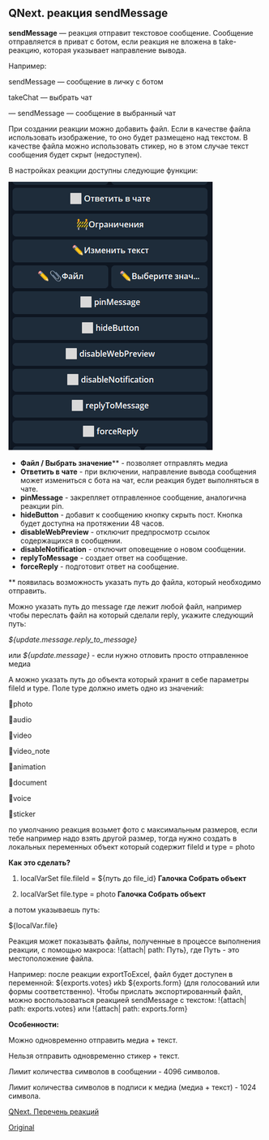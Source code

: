 ## QNext. реакция sendMessage

**sendMessage** — реакция отправит текстовое сообщение. Сообщение отправляется в приват с ботом, если реакция не вложена в take-реакцию, которая указывает направление вывода.

Например:

sendMessage — сообщение в личку с ботом

takeChat — выбрать чат

— sendMessage — сообщение в выбранный чат



При создании реакции можно добавить файл. Если в качестве файла использовать изображение, то оно будет размещено над текстом. В качестве файла можно использовать стикер, но в этом случае текст сообщения будет скрыт (недоступен).



В настройках реакции доступны следующие функции:

![](./1.png)
* **Файл / Выбрать значение**** - позволяет отправлять медиа
* **Ответить в чате** - при включении, направление вывода сообщения может измениться с бота на чат, если реакция будет выполняться в чате.
* **pinMessage** - закрепляет отправленное сообщение, аналогична реакции pin.
* **hideButton** - добавит к сообщению кнопку скрыть пост. Кнопка будет доступна на протяжении 48 часов.
* **disableWebPreview** - отключит предпросмотр ссылок содержащихся в сообщении.
* **disableNotification** - отключит оповещение о новом сообщении.
* **replyToMessage** - создает ответ на сообщение.
* **forceReply** - подготовит ответ на сообщение.



** появилась возможность указать путь до файла, который необходимо отправить.

Можно указать путь до message где лежит любой файл, например чтобы переслать файл на который сделали reply, укажите следующий путь:

_${update.message.reply_to_message}_

или _${update.message}_ - если нужно отловить просто отправленное медиа

А можно указать путь до объекта который хранит в себе параметры fileId и type. Поле type должно иметь одно из значений:

🔸photo

🔸audio

🔸video

🔸video_note

🔸animation

🔸document

🔸voice

🔸sticker

по умолчанию реакция возьмет фото с максимальным размеров, если тебе например надо взять другой размер, тогда нужно создать в локальных переменных объект который содержит fileId и type = photo

**Как это сделать?**

1) localVarSet file.fileId = ${путь до file_id} **Галочка Собрать объект**

2) localVarSet file.type = photo **Галочка Собрать объект**

а потом указываешь путь:

${localVar.file}



Реакция может показывать файлы, полученные в процессе выполнения реакции, с помощью макроса: !{attach| path: Путь}, где Путь - это местоположение файла.



Например: после реакции exportToExcel, файл будет доступен в переменной: ${exports.votes} иkb ${exports.form} (для голосований или формы соответственно). Чтобы прислать экспортированный файл, можно воспользоваться реакцией sendMessage с текстом: !{attach| path: exports.votes} или !{attach| path: exports.form}



**Особенности:**

Можно одновременно отправить медиа + текст.

Нельзя отправить одновременно стикер + текст.

Лимит количества символов в сообщении - 4096 символов.

Лимит количества символов в подписи к медиа (медиа + текст) - 1024 символа.



[QNext. Перечень реакций](/docs-test/reactions)
  
[Original](https://telegra.ph/QNext-admin-reaction-message-05-09)